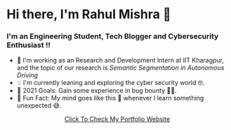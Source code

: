 # Hi there, I'm Rahul Mishra 👋

### I'm an Engineering Student, Tech Blogger and Cybersecurity Enthusiast !!

- 🔭 I'm working as an Research and Development Intern at IIT Kharagpur, and the topic of our research is *Semantic Segmentation in Autonomous Driving*
- 💡 I'm currently leaning and exploring the cyber security world 🤓.
- 📍 2021 Goals: Gain some experience in bug bounty 👨‍💻.
- 🌠 Fun Fact: My mind goes like this 🤯 whenever I learn something unexpected 😅.

<p align="center"><a href='https://rahul-mishra.netlify.app/'>Click To Check My Portfolio Website</p>
